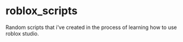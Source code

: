 # roblox_scripts
Random scripts that i've created in the process of learning how to use roblox studio.

